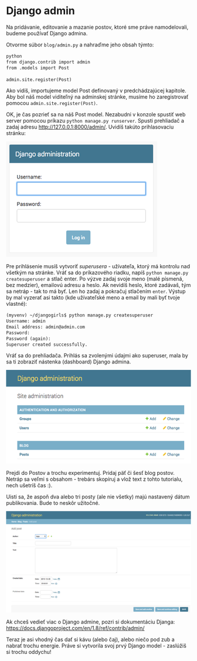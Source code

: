 # Django admin

Na pridávanie, editovanie a mazanie postov, ktoré sme práve namodelovali, budeme používať Django admina.

Otvorme súbor `blog/admin.py` a nahraďme jeho obsah týmto:

    python
    from django.contrib import admin
    from .models import Post
    
    admin.site.register(Post)
    

Ako vidíš, importujeme model Post definovaný v predchádzajúcej kapitole. Aby bol náš model viditeľný na adminskej stránke, musíme ho zaregistrovať pomocou `admin.site.register(Post)`.

OK, je čas pozrieť sa na náš Post model. Nezabudni v konzole spustiť web server pomocou príkazu `python manage.py runserver`. Spusti prehliadač a zadaj adresu http://127.0.0.1:8000/admin/. Uvidíš takúto prihlasovaciu stránku:

![Prihlasovacia stránka][1]

 [1]: images/login_page2.png

Pre prihlásenie musíš vytvoriť *superusera* - užívateľa, ktorý má kontrolu nad všetkým na stránke. Vráť sa do príkazového riadku, napíš `python manage.py createsuperuser` a stlač enter. Po výzve zadaj svoje meno (malé písmená, bez medzier), emailovú adresu a heslo. Ak nevidíš heslo, ktoré zadávaš, tým sa netráp - tak to má byť. Len ho zadaj a pokračuj stlačením `enter`. Výstup by mal vyzerať asi takto (kde užívateľské meno a email by mali byť tvoje vlastné):

    (myvenv) ~/djangogirls$ python manage.py createsuperuser
    Username: admin
    Email address: admin@admin.com
    Password:
    Password (again):
    Superuser created successfully.
    

Vráť sa do prehliadača. Prihlás sa zvolenými údajmi ako superuser, mala by sa ti zobraziť nástenka (dashboard) Django admina.

![Django admin][2]

 [2]: images/django_admin3.png

Prejdi do Postov a trochu experimentuj. Pridaj päť či šesť blog postov. Netráp sa veľmi s obsahom - trebárs skopíruj a vlož text z tohto tutorialu, nech ušetríš čas :).

Uisti sa, že aspoň dva alebo tri posty (ale nie všetky) majú nastavený dátum publikovania. Bude to neskôr užitočné.

![Django admin][3]

 [3]: images/edit_post3.png

Ak chceš vedieť viac o Django admine, pozri si dokumentáciu Djanga: https://docs.djangoproject.com/en/1.8/ref/contrib/admin/

Teraz je asi vhodný čas dať si kávu (alebo čaj), alebo niečo pod zub a nabrať trochu energie. Práve si vytvorila svoj prvý Django model - zaslúžiš si trochu oddychu!